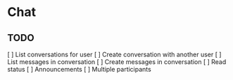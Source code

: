 # Chat

## TODO

[ ] List conversations for user
[ ] Create conversation with another user
[ ] List messages in conversation
[ ] Create messages in conversation
[ ] Read status
[ ] Announcements
[ ] Multiple participants
